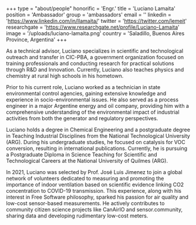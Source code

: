 +++
type = "about/people"
honorific = 'Engr.'
title = 'Luciano Lamaita'
position = 'Ambassador'
group = 'ambassadors'
email = ''
linkedin = 'https://www.linkedin.com/in/llamaita/'
twitter = 'https://twitter.com/lemeit'
researchgate = 'https://www.researchgate.net/profile/Luciano-Lamaita'
image = '/uploads/luciano-lamaita.png'
country = 'Saladillo, Buenos Aires Province, Argentina'
+++

As a technical advisor, Luciano specializes in scientific and technological outreach and transfer in CIC-PBA, a government organization focused on training professionals and conducting research for practical solutions through R&D and Innovation. Currently, Luciano also teaches physics and chemistry at rural high schools in his hometown.

Prior to his current role, Luciano worked as a technician in state environmental control agencies, gaining extensive knowledge and experience in socio-environmental issues. He also served as a process engineer in a major Argentine energy and oil company, providing him with a comprehensive understanding of the environmental impact of industrial activities from both the generator and regulatory perspectives.

Luciano holds a degree in Chemical Engineering and a postgraduate degree in Teaching Industrial Disciplines from the National Technological University (ARG). During his undergraduate studies, he focused on catalysis for VOC conversion, resulting in international publications. Currently, he is pursuing a Postgraduate Diploma in Science Teaching for Scientific and Technological Careers at the National University of Quilmes (ARG).

In 2021, Luciano was selected by Prof. José Luis Jimenez to join a global network of volunteers dedicated to measuring and promoting the importance of indoor ventilation based on scientific evidence linking CO2 concentration to COVID-19 transmission. This experience, along with his interest in Free Software philosophy, sparked his passion for air quality and low-cost sensor-based measurements. He actively contributes to community citizen science projects like CanAirIO and sensor.community, sharing data and developing rudimentary low-cost meters.